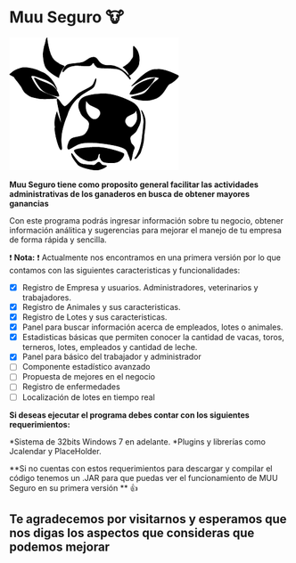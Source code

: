 # Muu Seguro :cow:
![alt text](https://github.com/MateoG404/Muu-Seguro/blob/main/images/logos/logoMuuNegro.png)

**Muu Seguro tiene como proposito general facilitar las actividades administrativas de los ganaderos en busca de obtener mayores ganancias**

Con este programa podrás ingresar información sobre tu negocio, obtener información análitica y sugerencias para mejorar el manejo de tu empresa de forma rápida y sencilla.

:exclamation: **Nota:** :exclamation:
Actualmente nos encontramos en una primera versión por lo que contamos con las siguientes caracteristicas y funcionalidades:
- [x] Registro de Empresa y usuarios. Administradores, veterinarios y trabajadores.
- [x] Registro de Animales y sus caracteristicas.
- [x] Registro de Lotes y sus caracteristicas.
- [x] Panel para buscar información acerca de empleados, lotes o animales.
- [x] Estadisticas básicas que permiten conocer la cantidad de vacas, toros, terneros, lotes, empleados y cantidad de leche.
- [x] Panel para básico del trabajador y administrador
- [ ]  Componente estadístico avanzado
- [ ]  Propuesta de mejores en el negocio
- [ ]  Registro de enfermedades
- [ ]  Localización de lotes en tiempo real

**Si deseas ejecutar el programa debes contar con los siguientes requerimientos:**

*Sistema de 32bits Windows 7 en adelante. 
*Plugins y librerías como Jcalendar y PlaceHolder.

**Si no cuentas con estos requerimientos para descargar y compilar el código tenemos un .JAR para que puedas ver el funcionamiento de MUU Seguro en su primera versión ** :+1:

## Te agradecemos por visitarnos y esperamos que nos digas los aspectos que consideras que podemos mejorar


